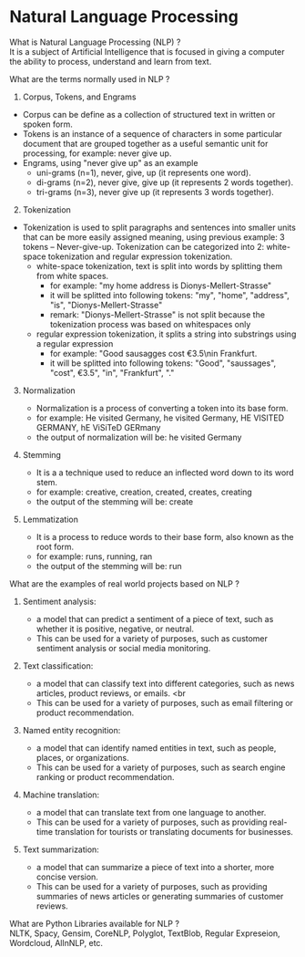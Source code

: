 # Natural Language Processing

What is Natural Language Processing (NLP) ? <br>
It is a subject of Artificial Intelligence that is focused in giving a computer the ability to process, understand and learn from text. <br>

What are the terms normally used in NLP ? <br>
1. Corpus, Tokens, and Engrams <br>
  - Corpus can be define as a collection of structured text in written or spoken form. <br>
  - Tokens is an instance of a sequence of characters in some particular document that are grouped together as a useful semantic unit for processing, for example: never give up. <br>
  - Engrams, using "never give up" as an example <br>
    * uni-grams (n=1), never, give, up (it represents one word). <br>
    * di-grams (n=2), never give, give up (it represents 2 words together). <br>
    * tri-grams (n=3), never give up (it represents 3 words together). <br>
2. Tokenization <br>
  - Tokenization is used to split paragraphs and sentences into smaller units that can be more easily assigned meaning, using previous example: 3 tokens – Never-give-up. Tokenization can be categorized into 2: white-space tokenization and regular expression tokenization. <br>
    * white-space tokenization, text is split into words by splitting them from white spaces. <br>
      - for example: "my home address is Dionys-Mellert-Strasse" <br>
      - it will be splitted into following tokens: "my", "home", "address", "is", "Dionys-Mellert-Strasse" <br>
      - remark: "Dionys-Mellert-Strasse" is not split because the tokenization process was based on whitespaces only <br>
    * regular expression tokenization, it splits a string into substrings using a regular expression <br>
      - for example: "Good sausagges cost €3.5\nin Frankfurt. <br>
      - it will be splitted into following tokens: "Good", "saussages", "cost", €3.5", "in", "Frankfurt", "." <br>

3. Normalization
   - Normalization is a process of converting a token into its base form. <br>
   - for example: He visited Germany, he visited Germany, HE VISITED GERMANY, hE ViSiTeD GERmany <br>
   - the output of normalization will be: he visited Germany <br>
   
4. Stemming
   - It is a a technique used to reduce an inflected word down to its word stem. <br>
   - for example: creative, creation, created, creates, creating <br>
   - the output of the stemming will be: create <br>
   
5. Lemmatization
   - It is a process to reduce words to their base form, also known as the root form. <br>
   - for example: runs, running, ran <br>
   - the output of the stemming will be: run <br>

What are the examples of real world projects based on NLP ? <br>
1. Sentiment analysis: <br>
   - a model that can predict a sentiment of a piece of text, such as whether it is positive, negative, or neutral. <br>
   - This can be used for a variety of purposes, such as customer sentiment analysis or social media monitoring. <br>

2. Text classification: <br>
   - a model that can classify text into different categories, such as news articles, product reviews, or emails. <br
   - This can be used for a variety of purposes, such as email filtering or product recommendation. <br>

3. Named entity recognition: <br>
   - a model that can identify named entities in text, such as people, places, or organizations. <br>
   - This can be used for a variety of purposes, such as search engine ranking or product recommendation. <br>

4. Machine translation: <br>
   - a model that can translate text from one language to another. <br>
   - This can be used for a variety of purposes, such as providing real-time translation for tourists or translating documents for businesses. <br>

5. Text summarization: <br>
    - a model that can summarize a piece of text into a shorter, more concise version. <br>
    - This can be used for a variety of purposes, such as providing summaries of news articles or generating summaries of customer reviews. <br>

What are Python Libraries available for NLP ? <br>
NLTK, Spacy, Gensim, CoreNLP, Polyglot, TextBlob, Regular Expreseion, Wordcloud, AllnNLP, etc. <br>

